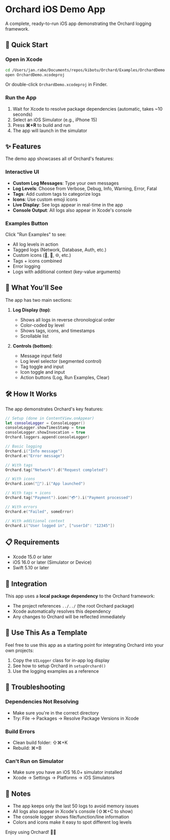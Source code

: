 # Orchard iOS Demo App

A complete, ready-to-run iOS app demonstrating the Orchard logging framework.

## 🚀 Quick Start

### Open in Xcode

```bash
cd /Users/jan.rabe/Documents/repos/kibotu/Orchard/Examples/OrchardDemo
open OrchardDemo.xcodeproj
```

Or double-click `OrchardDemo.xcodeproj` in Finder.

### Run the App

1. Wait for Xcode to resolve package dependencies (automatic, takes ~10 seconds)
2. Select an iOS Simulator (e.g., iPhone 15)
3. Press **⌘+R** to build and run
4. The app will launch in the simulator

## ✨ Features

The demo app showcases all of Orchard's features:

### Interactive UI
- **Custom Log Messages**: Type your own messages
- **Log Levels**: Choose from Verbose, Debug, Info, Warning, Error, Fatal
- **Tags**: Add custom tags to categorize logs
- **Icons**: Use custom emoji icons
- **Live Display**: See logs appear in real-time in the app
- **Console Output**: All logs also appear in Xcode's console

### Examples Button
Click "Run Examples" to see:
- All log levels in action
- Tagged logs (Network, Database, Auth, etc.)
- Custom icons (🚀, 💾, 🌐, etc.)
- Tags + icons combined
- Error logging
- Logs with additional context (key-value arguments)

## 📱 What You'll See

The app has two main sections:

1. **Log Display (top)**: 
   - Shows all logs in reverse chronological order
   - Color-coded by level
   - Shows tags, icons, and timestamps
   - Scrollable list

2. **Controls (bottom)**:
   - Message input field
   - Log level selector (segmented control)
   - Tag toggle and input
   - Icon toggle and input
   - Action buttons (Log, Run Examples, Clear)

## 🛠 How It Works

The app demonstrates Orchard's key features:

```swift
// Setup (done in ContentView.onAppear)
let consoleLogger = ConsoleLogger()
consoleLogger.showTimesStamp = true
consoleLogger.showInvocation = true
Orchard.loggers.append(consoleLogger)

// Basic logging
Orchard.i("Info message")
Orchard.e("Error message")

// With tags
Orchard.tag("Network").d("Request completed")

// With icons
Orchard.icon("🚀").i("App launched")

// With tags + icons
Orchard.tag("Payment").icon("💳").i("Payment processed")

// With errors
Orchard.e("Failed", someError)

// With additional context
Orchard.i("User logged in", ["userId": "12345"])
```

## 📋 Requirements

- Xcode 15.0 or later
- iOS 16.0 or later (Simulator or Device)
- Swift 5.10 or later

## 🔗 Integration

This app uses a **local package dependency** to the Orchard framework:
- The project references `../../` (the root Orchard package)
- Xcode automatically resolves this dependency
- Any changes to Orchard will be reflected immediately

## 🎯 Use This As a Template

Feel free to use this app as a starting point for integrating Orchard into your own projects:

1. Copy the `UILogger` class for in-app log display
2. See how to setup Orchard in `setupOrchard()`
3. Use the logging examples as a reference

## 🐛 Troubleshooting

### Dependencies Not Resolving
- Make sure you're in the correct directory
- Try: File → Packages → Resolve Package Versions in Xcode

### Build Errors
- Clean build folder: ⇧⌘+K
- Rebuild: ⌘+B

### Can't Run on Simulator
- Make sure you have an iOS 16.0+ simulator installed
- Xcode → Settings → Platforms → iOS Simulators

## 📝 Notes

- The app keeps only the last 50 logs to avoid memory issues
- All logs also appear in Xcode's console (⇧⌘+C to show)
- The console logger shows file/function/line information
- Colors and icons make it easy to spot different log levels

Enjoy using Orchard! 🍎🌳

